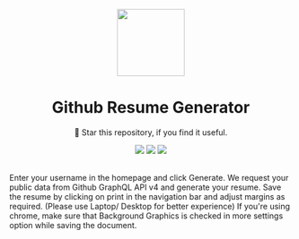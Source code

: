 
<p align="center">
 <img width="120px" src="https://raw.githubusercontent.com/arjun-ms/Sat-Hack-Night/main/src/assets/resume-and-cv.png" />
</p>

<h1 align="center">Github Resume Generator</h1>

<p align="center"> 🌟 Star this repository, if you find it useful.</p> 
<div align="center">
<img src="https://img.shields.io/github/forks/arjun-ms/Sat-Hack-Night?style=social" />
<img src="https://img.shields.io/github/stars/arjun-ms/Sat-Hack-Night?style=social" />
<img src="https://img.shields.io/github/watchers/arjun-ms/Sat-Hack-Night?style=social" />
</div>

<br />

Enter your username in the homepage and click Generate. We request your public data from Github GraphQL API v4 and generate your resume. Save the resume by clicking on print in the navigation bar and adjust margins as required. (Please use Laptop/ Desktop for better experience) If you're using chrome, make sure that Background Graphics is checked in more settings option while saving the document.

